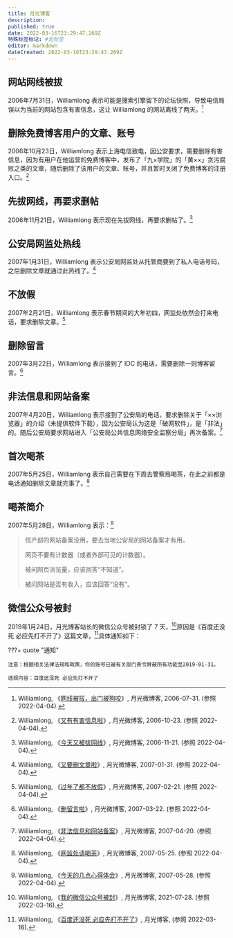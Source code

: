 ```yaml
---
title: 月光博客
description:
published: true
date: 2022-03-16T23:29:47.269Z
特殊标签标记: #无标签
editor: markdown
dateCreated: 2022-03-16T23:29:47.269Z
---
```


## 网站网线被拔

2006年7月31日，Williamlong 表示可能是搜索引擎留下的论坛快照，导致电信局误以为当前的网站包含有害信息，这让 Williamlong 的网站离线了两天。[^5]

[^5]: Williamlong, 《[网线被拔，出门被狗咬](https://web.archive.org/web/20210726031231/https://www.williamlong.info/weibo/archives/5.html)》, 月光微博客, 2006-07-31. (参照 2022-04-04).

## 删除免费博客用户的文章、账号

2006年10月23日，Williamlong 表示上海电信致电，因公安要求，需要删除有害信息，因为有用户在他运营的免费博客中，发布了「九×学院」的「黄××」贪污腐败之类的文章，随后删除了该用户的文章、账号，并且暂时关闭了免费博客的注册入口。[^54]

[^54]: Williamlong, 《[又有有害信息啦](https://web.archive.org/web/20210729234643/https://www.williamlong.info/weibo/archives/54.html)》, 月光微博客, 2006-10-23. (参照 2022-04-04).

## 先拔网线，再要求删帖

2006年11月21日，Williamlong 表示现在先拔网线，再要求删帖了。[^55]

[^55]: Williamlong, 《[今天又被拔网线](https://web.archive.org/web/20210728070507/https://www.williamlong.info/weibo/archives/55.html)》, 月光微博客, 2006-11-21. (参照 2022-04-04).

## 公安局网监处热线

2007年1月31日，Williamlong 表示公安局网监处从托管商要到了私人电话号码，之后删除文章就通过此热线了。[^76]

[^76]: Williamlong, 《[又要删文章啦](https://web.archive.org/web/20210726053946/https://www.williamlong.info/weibo/archives/76.html)》, 月光微博客, 2007-01-31. (参照 2022-04-04).

## 不放假

2007年2月21日，Williamlong 表示春节期间的大年初四，网监处依然会打来电话，要求删除文章。[^78]

[^78]: Williamlong, 《[过年了都不放假](https://web.archive.org/web/20210727225028/https://www.williamlong.info/weibo/archives/78.html)》, 月光微博客, 2007-02-21. (参照 2022-04-04).

## 删除留言

2007年3月22日，Williamlong 表示接到了 IDC 的电话，需要删除一则博客留言。[^93]

[^93]: Williamlong, 《[删留言啦](https://web.archive.org/web/20211030214821/https://www.williamlong.info/weibo/archives/93.html)》, 月光微博客, 2007-03-22. (参照 2022-04-04).

## 非法信息和网站备案

2007年4月20日，Williamlong 表示接到了公安局的电话，要求删除关于「××浏览器」的介绍（未提供软件下载），因为公安局认为这是「破网软件」，是「非法」的。随后公安局要求网站进入「公安局公共信息网络安全监察分局」再次备案。[^100]

[^100]: Williamlong, 《[非法信息和网站备案](https://web.archive.org/web/20210724135118/https://www.williamlong.info/weibo/archives/100.html)》, 月光微博客, 2007-04-20. (参照 2022-04-04).

## 首次喝茶

2007年5月25日，Williamlong 表示自己需要在下周去警察局喝茶，在此之前都是电话通知删除文章就完事了。[^105]

[^105]: Williamlong, 《[网监处请喝茶](https://web.archive.org/web/20210729014431/https://www.williamlong.info/weibo/archives/105.html)》, 月光微博客, 2007-05-25. (参照 2022-04-04).

## 喝茶简介

2007年5月28日，Williamlong 表示：[^107]

> 信产部的网站备案没用，要去当地公安局的网站备案才有用。
>
> 网页不要有计数器（或者外部可见的计数器）。
>
> 被问网页浏览量，应该回答“不知道”。
>
> 被问网站是否有收入，应该回答“没有”。

[^107]: Williamlong, 《[今天的几点心得体会](https://web.archive.org/web/20210730095315/https://www.williamlong.info/weibo/archives/107.html)》, 月光微博客, 2007-05-28. (参照 2022-04-04).

## 微信公众号被封

2019年1月24日，月光博客站长的微信公众号被封锁了 7 天，[^3017]原因是《百度还没死 必应先打不开了》这篇文章，[^post_78]具体通知如下：

[^3017]: Williamlong, 《[我的微信公众号被封](https://web.archive.org/web/20210728093332/https://www.williamlong.info/weibo/archives/3017.html)》, 月光微博客, 2021-07-28. (参照 2022-03-16).

[^post_78]: Williamlong, 《[百度还没死 必应先打不开了](https://web.archive.org/web/20220316153709/https://info.williamlong.info/2019/01/blog-post_78.html)》, 月光博客, (参照 2022-03-16).

???+ quote "通知"

    注意：根据相关法律法规和政策，你的账号已被有关部门责令屏蔽所有功能至2019-01-31。
    
    违规内容：百度还没死 必应先打不开了
